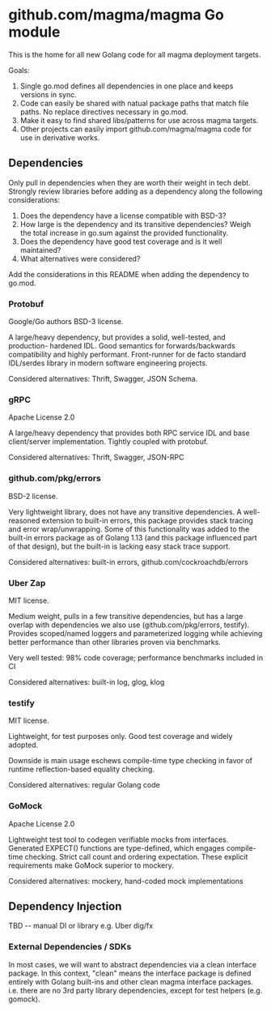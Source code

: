 # github.com/magma/magma Go module

This is the home for all new Golang code for all magma deployment targets.

Goals:

1. Single go.mod defines all dependencies in one place and keeps versions in
   sync.
2. Code can easily be shared with natual package paths that match file paths.
   No replace directives necessary in go.mod.
3. Make it easy to find shared libs/patterns for use across magma targets.
4. Other projects can easily import github.com/magma/magma code for use in
   derivative works.

## Dependencies

Only pull in dependencies when they are worth their weight in tech debt.
Strongly review libraries before adding as a dependency along the following
considerations:

1. Does the dependency have a license compatible with BSD-3?
2. How large is the dependency and its transitive dependencies? Weigh the total
   increase in go.sum against the provided functionality.
3. Does the dependency have good test coverage and is it well maintained?
4. What alternatives were considered?

Add the considerations in this README when adding the dependency to go.mod.

### Protobuf

Google/Go authors BSD-3 license.

A large/heavy dependency, but provides a solid, well-tested, and production-
hardened IDL. Good semantics for forwards/backwards compatibility and highly
performant. Front-runner for de facto standard IDL/serdes library in modern
software engineering projects.

Considered alternatives: Thrift, Swagger, JSON Schema.

### gRPC

Apache License 2.0

A large/heavy dependency that provides both RPC service IDL and base
client/server implementation. Tightly coupled with protobuf.

Considered alternatives: Thrift, Swagger, JSON-RPC

### github.com/pkg/errors

BSD-2 license.

Very lightweight library, does not have any transitive dependencies. A well-
reasoned extension to built-in errors, this package provides stack tracing and
error wrap/unwrapping. Some of this functionality was added to the built-in
errors package as of Golang 1.13 (and this package influenced part of that
design), but the built-in is lacking easy stack trace support.

Considered alternatives: built-in errors, github.com/cockroachdb/errors

### Uber Zap

MIT license.

Medium weight, pulls in a few transitive dependencies, but has a large overlap
with dependencies we also use (github.com/pkg/errors, testify). Provides
scoped/named loggers and parameterized logging while achieving better
performance than other libraries proven via benchmarks.

Very well tested: 98% code coverage; performance benchmarks included in CI

Considered alternatives: built-in log, glog, klog

### testify

MIT license.

Lightweight, for test purposes only. Good test coverage and widely adopted.

Downside is main usage eschews compile-time type checking in favor of runtime
reflection-based equality checking.

Considered alternatives: regular Golang code

### GoMock

Apache License 2.0

Lightweight test tool to codegen verifiable mocks from interfaces. Generated
EXPECT() functions are type-defined, which engages compile-time checking.
Strict call count and ordering expectation. These explicit requirements make
GoMock superior to mockery.

Considered alternatives: mockery, hand-coded mock implementations

## Dependency Injection

TBD -- manual DI or library e.g. Uber dig/fx

### External Dependencies / SDKs

In most cases, we will want to abstract dependencies via a clean interface
package. In this context, "clean" means the interface package is defined
entirely with Golang built-ins and other clean magma interface packages. i.e.
there are no 3rd party library dependencies, except for test helpers (e.g.
gomock).
